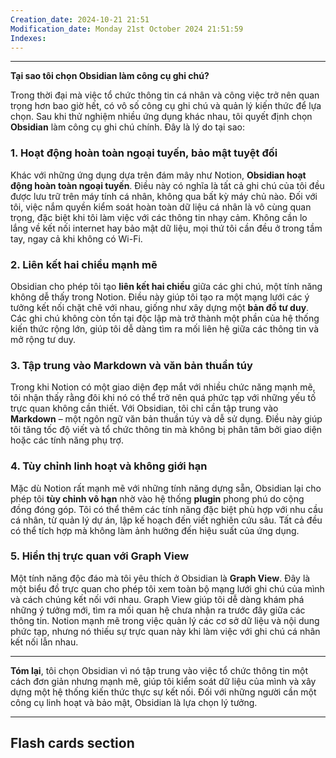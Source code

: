 ```yaml
---
Creation_date: 2024-10-21 21:51
Modification_date: Monday 21st October 2024 21:51:59
Indexes:
---
```



----

**Tại sao tôi chọn Obsidian làm công cụ ghi chú?**

Trong thời đại mà việc tổ chức thông tin cá nhân và công việc trở nên quan trọng hơn bao giờ hết, có vô số công cụ ghi chú và quản lý kiến thức để lựa chọn. Sau khi thử nghiệm nhiều ứng dụng khác nhau, tôi quyết định chọn **Obsidian** làm công cụ ghi chú chính. Đây là lý do tại sao:

### 1. **Hoạt động hoàn toàn ngoại tuyến, bảo mật tuyệt đối**

Khác với những ứng dụng dựa trên đám mây như Notion, **Obsidian hoạt động hoàn toàn ngoại tuyến**. Điều này có nghĩa là tất cả ghi chú của tôi đều được lưu trữ trên máy tính cá nhân, không qua bất kỳ máy chủ nào. Đối với tôi, việc nắm quyền kiểm soát hoàn toàn dữ liệu cá nhân là vô cùng quan trọng, đặc biệt khi tôi làm việc với các thông tin nhạy cảm. Không cần lo lắng về kết nối internet hay bảo mật dữ liệu, mọi thứ tôi cần đều ở trong tầm tay, ngay cả khi không có Wi-Fi.

### 2. **Liên kết hai chiều mạnh mẽ**

Obsidian cho phép tôi tạo **liên kết hai chiều** giữa các ghi chú, một tính năng không dễ thấy trong Notion. Điều này giúp tôi tạo ra một mạng lưới các ý tưởng kết nối chặt chẽ với nhau, giống như xây dựng một **bản đồ tư duy**. Các ghi chú không còn tồn tại độc lập mà trở thành một phần của hệ thống kiến thức rộng lớn, giúp tôi dễ dàng tìm ra mối liên hệ giữa các thông tin và mở rộng tư duy.

### 3. **Tập trung vào Markdown và văn bản thuần túy**

Trong khi Notion có một giao diện đẹp mắt với nhiều chức năng mạnh mẽ, tôi nhận thấy rằng đôi khi nó có thể trở nên quá phức tạp với những yếu tố trực quan không cần thiết. Với Obsidian, tôi chỉ cần tập trung vào **Markdown** – một ngôn ngữ văn bản thuần túy và dễ sử dụng. Điều này giúp tôi tăng tốc độ viết và tổ chức thông tin mà không bị phân tâm bởi giao diện hoặc các tính năng phụ trợ.

### 4. **Tùy chỉnh linh hoạt và không giới hạn**

Mặc dù Notion rất mạnh mẽ với những tính năng dựng sẵn, Obsidian lại cho phép tôi **tùy chỉnh vô hạn** nhờ vào hệ thống **plugin** phong phú do cộng đồng đóng góp. Tôi có thể thêm các tính năng đặc biệt phù hợp với nhu cầu cá nhân, từ quản lý dự án, lập kế hoạch đến viết nghiên cứu sâu. Tất cả đều có thể tích hợp mà không làm ảnh hưởng đến hiệu suất của ứng dụng.

### 5. **Hiển thị trực quan với Graph View**

Một tính năng độc đáo mà tôi yêu thích ở Obsidian là **Graph View**. Đây là một biểu đồ trực quan cho phép tôi xem toàn bộ mạng lưới ghi chú của mình và cách chúng kết nối với nhau. Graph View giúp tôi dễ dàng khám phá những ý tưởng mới, tìm ra mối quan hệ chưa nhận ra trước đây giữa các thông tin. Notion mạnh mẽ trong việc quản lý các cơ sở dữ liệu và nội dung phức tạp, nhưng nó thiếu sự trực quan này khi làm việc với ghi chú cá nhân kết nối lẫn nhau.

---

**Tóm lại**, tôi chọn Obsidian vì nó tập trung vào việc tổ chức thông tin một cách đơn giản nhưng mạnh mẽ, giúp tôi kiểm soát dữ liệu của mình và xây dựng một hệ thống kiến thức thực sự kết nối. Đối với những người cần một công cụ linh hoạt và bảo mật, Obsidian là lựa chọn lý tưởng.














---
## Flash cards section
